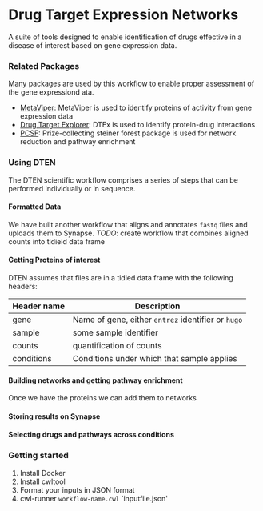 # Drug Target Expression Networks
A suite of tools designed to enable identification of drugs effective in a disease of interest based on gene expression data.

### Related Packages
Many packages are used by this workflow to enable proper assessment of the gene expressiond ata.

* [MetaViper](https://www.bioconductor.org/packages/release/bioc/html/viper.html): MetaViper is used to identify proteins of activity from gene expression data
* [Drug Target Explorer](https://www.synapse.org/#!Synapse:syn11672851): DTEx is used to identify protein-drug interactions
* [PCSF](https://github.com/sgosline/pcsf): Prize-collecting steiner forest package is used for network reduction and pathway enrichment

### Using DTEN
The DTEN scientific workflow comprises a series of steps that can be performed individually or in sequence. 

#### Formatted Data
We have built another workflow that aligns and annotates `fastq` files and uploads them to Synapse.
*TODO*: create workflow that combines aligned counts into tidieid data frame

#### Getting Proteins of interest
DTEN assumes that files are in a tidied data frame with the following headers:

| Header name | Description |
| --- | --- |
| gene| Name of gene, either `entrez` identifier or `hugo` |
| sample | some sample identifier |
| counts | quantification of counts |
| conditions | Conditions under which that sample applies |

#### Building networks and getting pathway enrichment
Once we have the proteins we can add them to networks

#### Storing results on Synapse

#### Selecting drugs and pathways across conditions

### Getting started
1. Install Docker
2. Install cwltool
3. Format your inputs in JSON format
4. cwl-runner `workflow-name.cwl` `inputfile.json'
